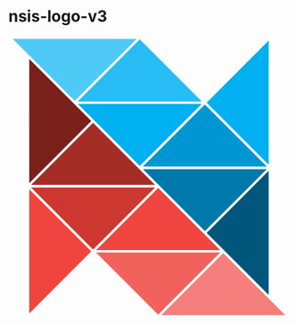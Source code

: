 # nsis-logo-v3

<svg xmlns="http://www.w3.org/2000/svg" version="1.1" id="NSIS" x="0px" y="0px" width="571.929px" height="571.929px" viewBox="0 0 571.929 571.929" enable-background="new 0 0 571.929 571.929" xml:space="preserve"><polygon fill="#00577B" stroke="#FFFFFF" stroke-width="5" stroke-linejoin="bevel" stroke-miterlimit="10" points="532.125,267.312 399.722,399.714 532.125,532.125 "/><polygon fill="#01B0F0" stroke="#FFFFFF" stroke-width="5" stroke-linejoin="round" stroke-miterlimit="10" points="532.125,2.5,399.722,134.902 532.125,267.312 "/><polygon fill="#4FC9F5" stroke="#FFFFFF" stroke-width="5" stroke-linejoin="round" stroke-miterlimit="10" points="2.5,2.5,134.91,134.902 267.312,2.5 "/><polygon fill="#01B0F0" stroke="#FFFFFF" stroke-width="5" stroke-linejoin="bevel" stroke-miterlimit="10" points="134.91,134.902,267.312,267.312 399.722,134.902 "/><polygon fill="#27BCF3" stroke="#FFFFFF" stroke-width="5" stroke-linejoin="bevel" stroke-miterlimit="10" points="399.722,134.902 267.312,2.5 134.91,134.902 "/><polygon fill="#0079AA" stroke="#FFFFFF" stroke-width="5" stroke-linejoin="bevel" stroke-miterlimit="10" points="267.312,267.312 399.722,399.714 532.125,267.312 "/><polygon fill="#0096D3" stroke="#FFFFFF" stroke-width="5" stroke-linejoin="bevel" stroke-miterlimit="10" points="532.125,267.312 399.722,134.902 267.312,267.312 "/><polygon fill="#79201B" stroke="#FFFFFF" stroke-width="5" stroke-linejoin="bevel" stroke-miterlimit="10" points="39.804,304.625,172.206,172.214 39.804,39.804 "/><polygon fill="#F0453F" stroke="#FFFFFF" stroke-width="5" stroke-linejoin="round" stroke-miterlimit="10" points="39.804,569.429,172.206,437.035 39.804,304.625 "/><polygon fill="#F47F7D" stroke="#FFFFFF" stroke-width="5" stroke-linejoin="round" stroke-miterlimit="10" points="569.429,569.429 437.019,437.035 304.616,569.429 "/><polygon fill="#F0453F" stroke="#FFFFFF" stroke-width="5" stroke-linejoin="bevel" stroke-miterlimit="10" points="437.019,437.035 304.616,304.625 172.206,437.035 "/><polygon fill="#F2625D" stroke="#FFFFFF" stroke-width="5" stroke-linejoin="bevel" stroke-miterlimit="10" points="172.206,437.035 304.616,569.429 437.019,437.035 "/><polygon fill="#A42D26" stroke="#FFFFFF" stroke-width="5" stroke-linejoin="bevel" stroke-miterlimit="10" points="304.616,304.625 172.206,172.214 39.804,304.625 "/><polygon fill="#CC382F" stroke="#FFFFFF" stroke-width="5" stroke-linejoin="bevel" stroke-miterlimit="10" points="39.804,304.625,172.206,437.035 304.616,304.625 "/></svg>
